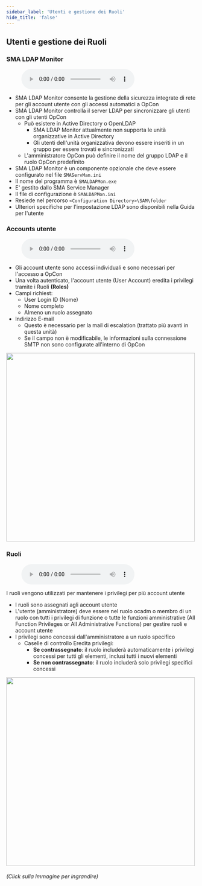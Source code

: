 ```yaml
---
sidebar_label: 'Utenti e gestione dei Ruoli'
hide_title: 'false'
---
```


## Utenti e gestione dei Ruoli

### SMA LDAP Monitor

<figure>
    <audio
        controls
        src="audiobasic/SMALDAPMonitor.mp3">
            Your browser does not support the
            <code>audio</code> element.
    </audio>
</figure>

* SMA LDAP Monitor consente la gestione della sicurezza integrate di rete per gli account utente con gli accessi automatici a OpCon
* SMA LDAP Monitor controlla il server LDAP per sincronizzare gli utenti con gli utenti OpCon
    * Può esistere in Active Directory o OpenLDAP
        * SMA LDAP Monitor attualmente non supporta le unità organizzative in Active Directory
        * Gli utenti dell'unità organizzativa devono essere inseriti in un gruppo per essere trovati e sincronizzati
    * L'amministratore OpCon può definire il nome del gruppo LDAP e il ruolo OpCon predefinito
* SMA LDAP Monitor è un componente opzionale che deve essere configurato nel file ```SMAServMan.ini```
* Il nome del programma è ```SMALDAPMon.exe```
* E' gestito dallo SMA Service Manager
* Il file di configurazione è ```SMALDAPMon.ini```
* Resiede nel percorso ```<Configuration Directory>\SAM\folder```
* Ulteriori specifiche per l'impostazione LDAP sono disponibili nella Guida per l'utente

### Accounts utente

<figure>
    <audio
        controls
        src="audiobasic/UserAccounts.mp3">
            Your browser does not support the
            <code>audio</code> element.
    </audio>
</figure>

* Gli account utente sono accessi individuali e sono necessari per l'accesso a OpCon
* Una volta autenticato, l'account utente (User Account) eredita i privilegi tramite i Ruoli **(Roles)**
* Campi richiest:
    * User Login ID (Nome)
    * Nome completo
    * Almeno un ruolo assegnato
* Indirizzo E-mail
    * Questo è necessario per la mail di escalation (trattato più avanti in questa unità)
    * Se il campo non è modificabile, le informazioni sulla connessione SMTP non sono configurate all'interno di OpCon

<a href="imgbasic/3301.png" target="_blank"><img src="imgbasic/3301.png" width="500"></img></a>  

### Ruoli

<figure>
    <audio
        controls
        src="audiobasic/Roles.mp3">
            Your browser does not support the
            <code>audio</code> element.
    </audio>
</figure>

I ruoli vengono utilizzati per mantenere i privilegi per più account utente

* I ruoli sono assegnati agli account utente
* L'utente (amministratore) deve essere nel ruolo ocadm o membro di un ruolo con tutti i privilegi di funzione o tutte le funzioni amministrative (All Function Privileges or All Administrative Functions) per gestire ruoli e account utente
* I privilegi sono concessi dall'amministratore a un ruolo specifico
    * Caselle di controllo Eredita privilegi:
        * **Se contrassegnato**: il ruolo includerà automaticamente i privilegi concessi per tutti gli elementi, inclusi tutti i nuovi elementi
        * **Se non contrassegnato**: il ruolo includerà solo privilegi specifici concessi

<a href="imgbasic/3302.png" target="_blank"><img src="imgbasic/3302.png" width="500"></img></a>

###### (Click sulla Immagine per ingrandire)
